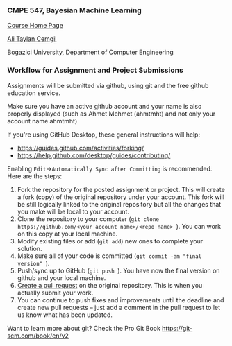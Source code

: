 

### CMPE 547, Bayesian Machine Learning 

[Course Home Page](https://www.cmpe.boun.edu.tr/~cemgil/Courses/cmpe547/index.html)

[Ali Taylan Cemgil](https://www.cmpe.boun.edu.tr/~cemgil/)

Bogazici University, Department of Computer Engineering


### Workflow for Assignment and Project Submissions

Assignments will be submitted via github, using git and the free github education service. 

Make sure you have an active github account and your name is also properly displayed (such as Ahmet Mehmet (ahmtmht) and not only your account name ahmtmht)

If you're using GitHub Desktop, these general instructions will help:

* <https://guides.github.com/activities/forking/>
* <https://help.github.com/desktop/guides/contributing/>

Enabling `Edit`->`Automatically Sync after Committing` is recommended. Here are the steps:

1. Fork the repository for the posted assignment or project. This will create a fork (copy) of the original repository under your account. This fork  will be still logically linked to the original repository but all the changes that you make will be local to your account.
1. Clone the repository to your computer (`git clone https://github.com/<your account name>/<repo name> `). You can work on this copy at your local machine.
1. Modify existing files or add (`git add`) new ones to complete your solution. 
1. Make sure all of your code is committed (`git commit -am "final version" `). 
1. Push/sync up to GitHub (`git push `). You have now the final version on github and your local machine.
1. [Create a pull request](https://help.github.com/articles/creating-a-pull-request/) on the original repository. This is when you actually submit your work.
1. You can continue to push fixes and improvements until the deadline and create new pull requests – just add a comment in the pull request to let us know what has been updated.

Want to learn more about git? Check the Pro Git Book <https://git-scm.com/book/en/v2>

